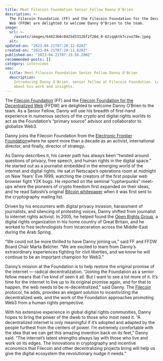 ```yaml
---
title: Meet Filecoin Foundation Senior Fellow Danny O’Brien
description: >-
  The Filecoin Foundation (FF) and the Filecoin Foundation for the Decentralized
  Web (FFDW) are delighted to welcome Danny O’Brien to the team.
image:
  url: >-
    /assets/images/64423b0c0425d33126f2f20d_0-62iqqktk7czvo78e.jpeg
  alt:
updated-on: "2023-04-21T07:28:12.620Z"
created-on: "2023-04-21T07:28:12.620Z"
published-on: "2023-04-21T07:33:56.200Z"
recommended-posts: []
category: interviews
seo:
  title: Meet Filecoin Foundation Senior Fellow Danny O'Brien
  description:
    Introducing Danny O'Brien, senior fellow at Filecoin Foundation. Learn
    about his work and insights.
---
```


The [Filecoin Foundation](http://fil.org/) (FF) and the [Filecoin Foundation for the Decentralized Web](http://ffdweb.org/) (FFDW) are delighted to welcome Danny O’Brien to the team. As a Senior Fellow, Danny will use his breadth of first-hand experience in numerous sectors of the crypto and digital rights worlds to act as the Foundation’s “primary source” advisor and collaborator to globalize Web3.

Danny joins the Filecoin Foundation from the [Electronic Frontier Foundation](https://www.eff.org/)where he spent more than a decade as an activist, international director, and finally, director of strategy.

As Danny describes it, his career path has always been “twisted around questions of privacy, free speech, and human rights in the digital space.” He started out as a journalist embedded in the emerging world of the internet and digital rights. He sat in Netscape’s operations room at midnight on New Years’ Eve 1999, watching the creators of the first popular web browser fight Y2K bugs. He reported on the seminal “cypherpunks” meet-ups where the pioneers of crypto freedom first expanded on their ideas, and he read Satoshi’s original [Bitcoin whitepaper](https://bitcoin.org/bitcoin.pdf) when it was first sent to the cryptography mailing list.

Driven by his encounters with digital privacy invasion, harassment of journalists, and silencing of protesting voices, Danny shifted from journalist to internet rights activist. In 2005, he helped found the [Open Rights Group](https://www.openrightsgroup.org/), a digital rights organization in his home country of Great Britain, and he worked to free technologists from incarceration across the Middle-East during the Arab Spring.

“We could not be more thrilled to have Danny joining us,” said FF and FFDW Board Chair Marta Belcher. “We are excited to learn from Danny’s extraordinary experiences fighting for civil liberties, and we know he will continue to be an important champion for Web3.”

Danny’s mission at the Foundation is to help restore the original promise of the internet — radical decentralization. “Joining the Foundation as a senior fellow means that I’ve kind of seen it all. But I want to see a lot more of it. It’s time for the internet to live up to its original promise again, and for that to happen, the web needs to be re-decentralized,” said Danny. The [Filecoin](http://filecoin.io/) protocol, he adds, provides an elegant solution to incentivizing the decentralized web, and the work of the Foundation approaches promoting Web3 from a human rights perspective.

With his extensive experience in global digital rights communities, Danny hopes to bring the power of the dweb to those who most need it. “A decentralized internet is only meaningful if it’s adopted and adapted by the people furthest from the centers of power. I’m extremely comfortable with the idea that we can get this amazing invention back on its feet,” Danny said. “The internet’s latent strengths always lay with those who live and work on its edges. The innovations in cryptography and incentive economics that Filecoin and other decentralizing projects bring will help us give the digital ecosystem the revolutionary nudge it needs.”
